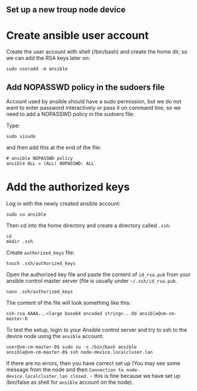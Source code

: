 Set up a new troup node device
------------------------------

# Create ansible user account

Create the user account with shell (/bin/bash) and create the home dir, so we can add the RSA keys later on:

```!bash
sudo useradd -m ansible
```

## Add NOPASSWD policy in the sudoers file

Account used by ansible should have a sudo permission, but we do not want to enter password interactively or pass it on command line, so we need to add a NOPASSWD policy in the sudoers file:

Type:
```
sudo visudo
```
and then add this at the end of the file:
```
# ansible NOPASSWD policy
ansible ALL = (ALL) NOPASSWD: ALL
```


# Add the authorized keys

Log in with the newly created ansible account:

```
sudo su ansible
```
Then cd into the home directory and create a directory called ```.ssh```:

```
cd
mkdir .ssh
```

Create ```authorized_keys``` file:

```
touch .ssh/authorized_keys
```

Open the authorized key file and paste the content of ```id_rsa.pub``` from your ansible control master server (file is usually under ```~/.ssh/id_rsa.pub```.

```
nano .ssh/authorized_keys
```

The content of the file will look something like this:
```
ssh-rsa AAAA...<large base64 encoded string>...Od ansible@vm-cm-master-0
```

To test the setup, login to your Ansible control server and try to ssh to the device node using the ```ansible``` account:

```
user@vm-cm-master-0$ sudo su -s /bin/bash ansible
ansible@vm-cm-master-0$ ssh node-device.localcluser.lan 
```

If there are no errors, then you have correct set up (You may see some message from the node and then ``Connection to node-device.localcluster.lan closed.`` -  this is fine because we have set up /bin/false as shell for ``ansible`` account on the node). 

